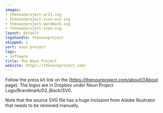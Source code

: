 ```yaml
---
images:
- thenounproject-ar21.svg
- thenounproject-icon-xxx.svg
- thenounproject-wordmark.svg
- thenounproject-icon.svg
layout: default
logohandle: thenounproject
skipped: 1
sort: noun project
tags:
- software
title: The Noun Project
website: https://thenounproject.com/
---
```


Follow the press kit link on the [https://thenounproject.com/about/](About page).  The logos are in Dropbox under Noun Project Logo/Brandmark/02_Black/SVG.

Note that the source SVG file has a huge inclusion from Adobe Illustrator that needs to be removed manually.

